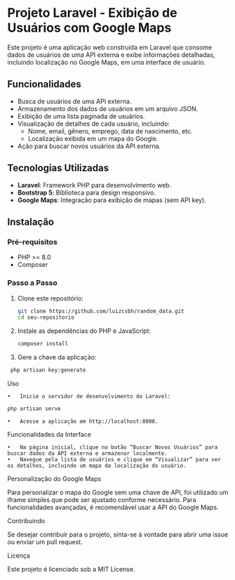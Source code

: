 # Projeto Laravel - Exibição de Usuários com Google Maps

Este projeto é uma aplicação web construída em Laravel que consome dados de usuários de uma API externa e exibe informações detalhadas, incluindo localização no Google Maps, em uma interface de usuário.

## Funcionalidades

- Busca de usuários de uma API externa.
- Armazenamento dos dados de usuários em um arquivo JSON.
- Exibição de uma lista paginada de usuários.
- Visualização de detalhes de cada usuário, incluindo:
  - Nome, email, gênero, emprego, data de nascimento, etc.
  - Localização exibida em um mapa do Google.
- Ação para buscar novos usuários da API externa.

## Tecnologias Utilizadas

- **Laravel**: Framework PHP para desenvolvimento web.
- **Bootstrap 5**: Biblioteca para design responsivo.
- **Google Maps**: Integração para exibição de mapas (sem API key).

## Instalação

### Pré-requisitos

- PHP >= 8.0
- Composer

### Passo a Passo

1. Clone este repositório:

   ```bash
   git clone https://github.com/luizcsbh/random_data.git
   cd seu-repositorio
   ```
2. Instale as dependências do PHP e JavaScript:
   ```bash
   composer install
   ```
3. Gere a chave da aplicação:
  ```bash
   php artisan key:generate
  ```
Uso

	•	Inicie o servidor de desenvolvimento do Laravel:
   ```bash
   php artisan serve
   ```
	•	Acesse a aplicação em http://localhost:8000.

Funcionalidades da Interface

	•	Na página inicial, clique no botão “Buscar Novos Usuários” para buscar dados da API externa e armazenar localmente.
	•	Navegue pela lista de usuários e clique em “Visualizar” para ver os detalhes, incluindo um mapa da localização do usuário.

Personalização do Google Maps

Para personalizar o mapa do Google sem uma chave de API, foi utilizado um iframe simples que pode ser ajustado conforme necessário. Para funcionalidades avançadas, é recomendável usar a API do Google Maps.

Contribuindo

Se desejar contribuir para o projeto, sinta-se à vontade para abrir uma issue ou enviar um pull request.

Licença

Este projeto é licenciado sob a MIT License.